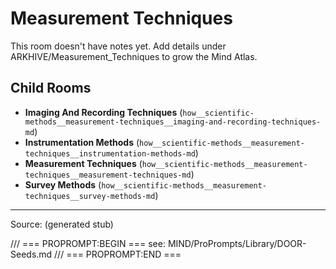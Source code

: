# Measurement Techniques

This room doesn't have notes yet. Add details under ARKHIVE/Measurement_Techniques to grow the Mind Atlas.

## Child Rooms
- **Imaging And Recording Techniques** (`how__scientific-methods__measurement-techniques__imaging-and-recording-techniques-md`)
- **Instrumentation Methods** (`how__scientific-methods__measurement-techniques__instrumentation-methods-md`)
- **Measurement Techniques** (`how__scientific-methods__measurement-techniques__measurement-techniques-md`)
- **Survey Methods** (`how__scientific-methods__measurement-techniques__survey-methods-md`)

---
Source: (generated stub)

/// === PROPROMPT:BEGIN ===
see: MIND/ProPrompts/Library/DOOR-Seeds.md
/// === PROPROMPT:END ===
